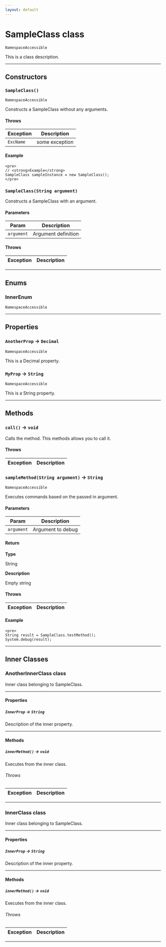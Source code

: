 ```yaml
---
layout: default
---
```

# SampleClass class

`NamespaceAccessible`

This is a class description.

---
## Constructors
### `SampleClass()`

`NamespaceAccessible`

Constructs a SampleClass without any arguments.
#### Throws
|Exception|Description|
|---------|-----------|
|`ExcName` | some exception |

#### Example
```
<pre>
// <strong>Example</strong>
SampleClass sampleInstance = new SampleClass();
</pre>
```

### `SampleClass(String argument)`

Constructs a SampleClass with an argument.
#### Parameters
|Param|Description|
|-----|-----------|
|`argument` | Argument definition |

#### Throws
|Exception|Description|
|---------|-----------|

---
## Enums
### InnerEnum


`NamespaceAccessible`

---
## Properties

### `AnotherProp` → `Decimal`

`NamespaceAccessible`

This is a Decimal property.

### `MyProp` → `String`

`NamespaceAccessible`

This is a String property.

---
## Methods
### `call()` → `void`

Calls the method. This methods allows you to call it.

#### Throws
|Exception|Description|
|---------|-----------|

### `sampleMethod(String argument)` → `String`

`NamespaceAccessible`

Executes commands based on the passed in argument.

#### Parameters
|Param|Description|
|-----|-----------|
|`argument` | Argument to debug |

#### Return

**Type**

String

**Description**

Empty string

#### Throws
|Exception|Description|
|---------|-----------|

#### Example
```
<pre>
String result = SampleClass.testMethod();
System.debug(result);
```

---
## Inner Classes

### AnotherInnerClass class

Inner class belonging to SampleClass.

---
#### Properties

##### `InnerProp` → `String`

Description of the inner property.

---
#### Methods
##### `innerMethod()` → `void`

Executes from the inner class.

###### Throws
|Exception|Description|
|---------|-----------|

---
### InnerClass class

Inner class belonging to SampleClass.

---
#### Properties

##### `InnerProp` → `String`

Description of the inner property.

---
#### Methods
##### `innerMethod()` → `void`

Executes from the inner class.

###### Throws
|Exception|Description|
|---------|-----------|

---
